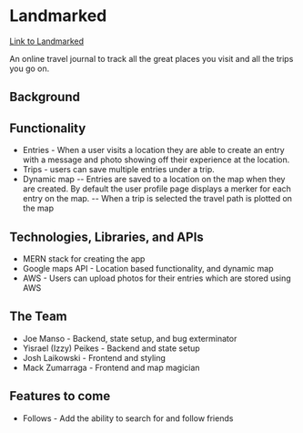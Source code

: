 # Landmarked
[Link to Landmarked]()

An online travel journal to track all the great places you visit and all the trips you go on. 

## Background

## Functionality 

- Entries - When a user visits a location they are able to create an entry with a message and photo 
showing off their experience at the location.
- Trips - users can save multiple entries under a trip. 
- Dynamic map 
-- Entries are saved to a location on the map when they are created. By default the user profile page displays a merker for each entry on the map.
-- When a trip is selected the travel path is plotted on the map


## Technologies, Libraries, and APIs
- MERN stack for creating the app
- Google maps API - Location based functionality, and dynamic map
- AWS - Users can upload photos for their entries which are stored using AWS

## The Team
- Joe Manso - Backend, state setup, and bug exterminator
- Yisrael (Izzy) Peikes - Backend and state setup
- Josh Laikowski - Frontend and styling
- Mack Zumarraga - Frontend and map magician

## Features to come
- Follows - Add the ability to search for and follow friends

